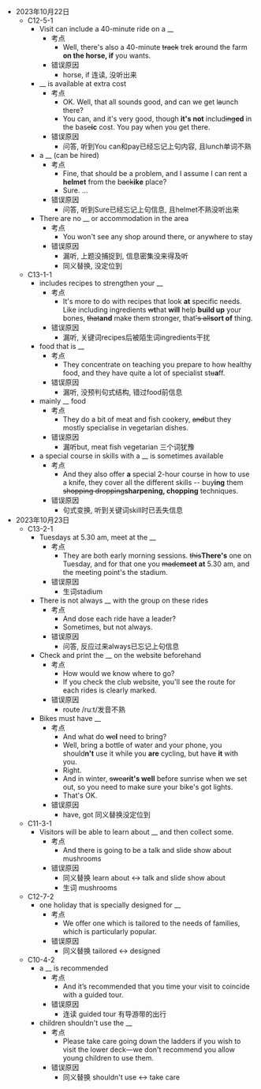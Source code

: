* 2023年10月22日
	* C12-5-1
		* Visit can include a 40-minute ride on a __
			* 考点
				* Well, there's also a 40-minute ~~track~~ trek ~~a~~round the farm **on the horse, if** you wants.
			* 错误原因
				* horse, if 连读, 没听出来
		* __ is available at extra cost
			* 考点
				* OK. Well, that all sounds good, and can we get l~~a~~unch there?
				* You can, and it's very good, though **it's not** includ~~ing~~**ed** in the bas~~e~~**ic** cost. You pay when you get there.
			* 错误原因
				* 问答, 听到You can和pay已经忘记上句内容, 且lunch单词不熟
		* a __ (can be hired)
			* 考点
				* Fine, that should be a problem, and I assume I can rent a **helmet** from the b~~ack~~**ike** place?
				* Sure. ...
			* 错误原因
				* 问答, 听到Sure已经忘记上句信息, 且helmet不熟没听出来
		* There are no __ or accommodation in the area
			* 考点
				* You won't see any shop around there, or anywhere to stay
			* 错误原因
				* 漏听, 上题没捕捉到, 信息密集没来得及听
				* 同义替换, 没定位到
	* C13-1-1
		* includes recipes to strengthen your __
			* 考点
				* It's more to do with recipes that look **at** specific needs. Like including ingredients ~~w~~**t**hat **will** help **build up** your bones, ~~that~~**and** make them stronger, that~~'s all~~**sort of** thing.
			* 错误原因
				* 漏听, 关键词recipes后被陌生词ingredients干扰
		* food that is __
			* 考点
				* They concentrate on teaching you prepare to how healthy food, and they have quite a lot of specialist st~~u~~**a**ff.
			* 错误原因
				* 漏听, 没预判句式结构, 错过food前信息
		* mainly __ food
			* 考点
				* They do a bit of meat and fish cookery, ~~and~~but they mostly specialise in vegetarian dishes.
			* 错误原因
				* 漏听but, meat fish vegetarian 三个词犹豫
		* a special course in skills with a __ is sometimes available
			* 考点
				* And they also offer **a** special 2-hour course in how to use a knife, they cover all the different skills -- buy**ing** them ~~shopping dropping~~**sharpening, chopping** techniques.
			* 错误原因
				* 句式变换, 听到关键词skill时已丢失信息
* 2023年10月23日
	* C13-2-1
		* Tuesdays at 5.30 am, meet at the __
			* 考点
				* They are both early morning sessions. ~~this~~**There's** one on Tuesday, and for that one you ~~made~~**meet at** 5.30 am, and the meeting point's the stadium.
			* 错误原因
				* 生词stadium
		* There is not always __ with the group on these rides
			* 考点
				* And dose each ride have a leader?
				* Sometimes, but not always.
			* 错误原因
				* 问答, 反应过来always已忘记上句信息
		* Check and print the __ on the website beforehand
			* 考点
				* How would we know where to go?
				* If you check the club website, you'll see the route for each rides is clearly marked.
			* 错误原因
				* route /ruːt/发音不熟
		* Bikes must have __
			* 考点
				* And what do ~~we~~**I** need to bring?
				* Well, bring a bottle of water and your phone, you should**n't** use it while you **are** cycling, but have **it** with you.
				* Right.
				* And in winter, ~~swear~~**it's well** before sunrise when we set out, so you need to make sure your bike's got lights.
				* That's OK.
			* 错误原因
				* have, got 同义替换没定位到
	* C11-3-1
		* Visitors will be able to learn about __ and then collect some.
			* 考点
				* And there is going to be a talk and slide show about mushrooms
			* 错误原因
				* 同义替换 learn about <-> talk and slide show about
				* 生词 mushrooms
	* C12-7-2
		* one holiday that is specially designed for __
			* 考点
				* We offer one which is tailored to the needs of families, which is particularly popular.
			* 错误原因
				* 同义替换 tailored <-> designed
	* C10-4-2
		* a __ is recommended
			* 考点
				* And it’s recommended that you time your visit to coincide with a guided tour.
			* 错误原因
				* 连读 guided tour 有导游带的出行
		* children shouldn't use the __
			* 考点
				* Please take care going down the ladders if you wish to visit the lower deck—we don't recommend you allow young children to use them.
			* 错误原因
				* 同义替换 shouldn't use <-> take care
